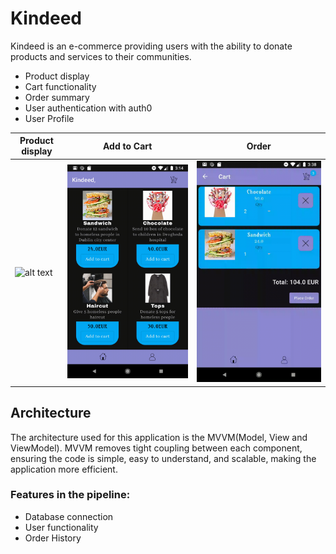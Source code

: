 # Kindeed
Kindeed is an e-commerce providing users with the ability to donate products and services to their communities.

* Product display
* Cart functionality
* Order summary
* User authentication with auth0
* User Profile

Product display | Add to Cart | Order
--- | --- | ---
![alt text](https://github.com/TolaTess/Kindeed/blob/master/assets/kindeed.gif "") |![alt text](https://github.com/TolaTess/Kindeed/blob/master/assets/addtocart.gif "") | ![alt text](https://github.com/TolaTess/Kindeed/blob/master/assets/order.gif "")

## Architecture
The architecture used for this application is the MVVM(Model, View and ViewModel). MVVM removes tight coupling between each component, ensuring the code is simple, easy to understand, and scalable, making the application more efficient.

### Features in the pipeline:
* Database connection
* User functionality
* Order History 
